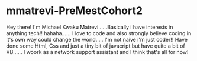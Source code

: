# mmatrevi-PreMestCohort2
Hey there! I'm Michael Kwaku Matrevi......Basically i have interests in anything tech!!  hahaha......
I love to code and also strongly believe coding in it's own way could change the world......I'm not naive i'm just coder!!
Have done some Html, Css and just a tiny bit of javacript but have quite a bit of VB......
I woork as a network support assistant and I think that's all for now!
